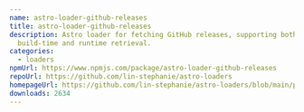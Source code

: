 ```yaml
---
name: astro-loader-github-releases
title: astro-loader-github-releases
description: Astro loader for fetching GitHub releases, supporting both
  build-time and runtime retrieval.
categories:
  - loaders
npmUrl: https://www.npmjs.com/package/astro-loader-github-releases
repoUrl: https://github.com/lin-stephanie/astro-loaders
homepageUrl: https://github.com/lin-stephanie/astro-loaders/blob/main/packages/astro-loader-github-releases/
downloads: 2634
---
```

